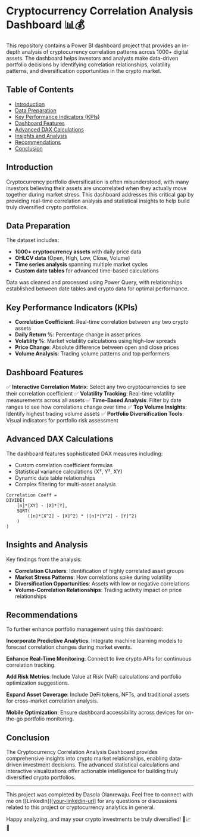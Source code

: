 # Cryptocurrency Correlation Analysis Dashboard 📊💰

This repository contains a Power BI dashboard project that provides an in-depth analysis of cryptocurrency correlation patterns across 1000+ digital assets. The dashboard helps investors and analysts make data-driven portfolio decisions by identifying correlation relationships, volatility patterns, and diversification opportunities in the crypto market.

## Table of Contents
- [Introduction](#introduction)
- [Data Preparation](#data-preparation)
- [Key Performance Indicators (KPIs)](#key-performance-indicators-kpis)
- [Dashboard Features](#dashboard-features)
- [Advanced DAX Calculations](#advanced-dax-calculations)
- [Insights and Analysis](#insights-and-analysis)
- [Recommendations](#recommendations)
- [Conclusion](#conclusion)

## Introduction
Cryptocurrency portfolio diversification is often misunderstood, with many investors believing their assets are uncorrelated when they actually move together during market stress. This dashboard addresses this critical gap by providing real-time correlation analysis and statistical insights to help build truly diversified crypto portfolios.

## Data Preparation
The dataset includes:
- **1000+ cryptocurrency assets** with daily price data
- **OHLCV data** (Open, High, Low, Close, Volume)
- **Time series analysis** spanning multiple market cycles
- **Custom date tables** for advanced time-based calculations

Data was cleaned and processed using Power Query, with relationships established between date tables and crypto data for optimal performance.

## Key Performance Indicators (KPIs)
- **Correlation Coefficient**: Real-time correlation between any two crypto assets
- **Daily Return %**: Percentage change in asset prices
- **Volatility %**: Market volatility calculations using high-low spreads
- **Price Change**: Absolute difference between open and close prices
- **Volume Analysis**: Trading volume patterns and top performers

## Dashboard Features
✅ **Interactive Correlation Matrix**: Select any two cryptocurrencies to see their correlation coefficient
✅ **Volatility Tracking**: Real-time volatility measurements across all assets
✅ **Time-Based Analysis**: Filter by date ranges to see how correlations change over time
✅ **Top Volume Insights**: Identify highest trading volume assets
✅ **Portfolio Diversification Tools**: Visual indicators for portfolio risk assessment

## Advanced DAX Calculations
The dashboard features sophisticated DAX measures including:
- Custom correlation coefficient formulas
- Statistical variance calculations (X², Y², XY)
- Dynamic date table relationships
- Complex filtering for multi-asset analysis

```dax
Correlation Coeff = 
DIVIDE(
    [n]*[XY] - [X]*[Y],
    SQRT(
        ([n]*[X^2] - [X]^2) * ([n]*[Y^2] - [Y]^2)
    )
)
```

## Insights and Analysis
Key findings from the analysis:
- **Correlation Clusters**: Identification of highly correlated asset groups
- **Market Stress Patterns**: How correlations spike during volatility
- **Diversification Opportunities**: Assets with low or negative correlations
- **Volume-Correlation Relationships**: Trading activity impact on price relationships

## Recommendations
To further enhance portfolio management using this dashboard:

**Incorporate Predictive Analytics**: Integrate machine learning models to forecast correlation changes during market events.

**Enhance Real-Time Monitoring**: Connect to live crypto APIs for continuous correlation tracking.

**Add Risk Metrics**: Include Value at Risk (VaR) calculations and portfolio optimization suggestions.

**Expand Asset Coverage**: Include DeFi tokens, NFTs, and traditional assets for cross-market correlation analysis.

**Mobile Optimization**: Ensure dashboard accessibility across devices for on-the-go portfolio monitoring.

## Conclusion
The Cryptocurrency Correlation Analysis Dashboard provides comprehensive insights into crypto market relationships, enabling data-driven investment decisions. The advanced statistical calculations and interactive visualizations offer actionable intelligence for building truly diversified crypto portfolios.

---

This project was completed by Dasola Olanrewaju. Feel free to connect with me on [[LinkedIn]([[your-linkedin-url](https://www.linkedin.com/in/olanrewaju-dasola-697a70253/)] for any questions or discussions related to this project or cryptocurrency analytics in general.

Happy analyzing, and may your crypto investments be truly diversified! 🚀📈💎
